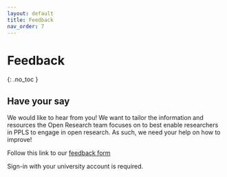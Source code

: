 ```yaml
---
layout: default
title: Feedback
nav_order: 7
---
```


# Feedback
{: .no_toc }


## Have your say 

We would like to hear from you! We want to tailor the information and resources the Open Research team focuses on to best enable researchers in PPLS to engage in open research. As such, we need your help on how to improve! 

Follow this link to our [feedback form](https://forms.office.com/Pages/ResponsePage.aspx?id=sAafLmkWiUWHiRCgaTTcYddhIp98X21DiADeBi7_yW1UNkwwWDdHS1FCSTBRNEdaOTRQQVJPNE5HRy4u) 

Sign-in with your university account is required.


